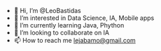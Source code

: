 - 👋 Hi, I’m @LeoBastidas
- 👀 I’m interested in Data Science, IA, Mobile apps
- 🌱 I’m currently learning Java, Phython
- 💞️ I’m looking to collaborate on IA
- 📫 How to reach me lejabamo@gmail.com

<!---
LeoBastidas/LeoBastidas is a ✨ special ✨ repository because its `README.md` (this file) appears on your GitHub profile.
You can click the Preview link to take a look at your changes.
--->
